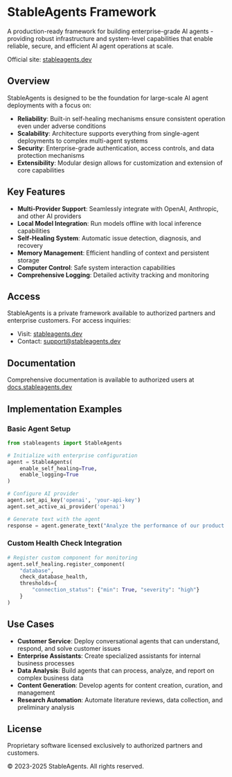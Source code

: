 # StableAgents Framework

A production-ready framework for building enterprise-grade AI agents - providing robust infrastructure and system-level capabilities that enable reliable, secure, and efficient AI agent operations at scale.

Official site: [stableagents.dev](https://stableagents.dev)

## Overview

StableAgents is designed to be the foundation for large-scale AI agent deployments with a focus on:

- **Reliability**: Built-in self-healing mechanisms ensure consistent operation even under adverse conditions
- **Scalability**: Architecture supports everything from single-agent deployments to complex multi-agent systems
- **Security**: Enterprise-grade authentication, access controls, and data protection mechanisms
- **Extensibility**: Modular design allows for customization and extension of core capabilities

## Key Features

- **Multi-Provider Support**: Seamlessly integrate with OpenAI, Anthropic, and other AI providers
- **Local Model Integration**: Run models offline with local inference capabilities
- **Self-Healing System**: Automatic issue detection, diagnosis, and recovery
- **Memory Management**: Efficient handling of context and persistent storage
- **Computer Control**: Safe system interaction capabilities
- **Comprehensive Logging**: Detailed activity tracking and monitoring

## Access

StableAgents is a private framework available to authorized partners and enterprise customers. For access inquiries:

- Visit: [stableagents.dev](https://stableagents.dev)
- Contact: support@stableagents.dev

## Documentation

Comprehensive documentation is available to authorized users at [docs.stableagents.dev](https://docs.stableagents.dev)

## Implementation Examples

### Basic Agent Setup

```python
from stableagents import StableAgents

# Initialize with enterprise configuration
agent = StableAgents(
    enable_self_healing=True,
    enable_logging=True
)

# Configure AI provider
agent.set_api_key('openai', 'your-api-key')
agent.set_active_ai_provider('openai')

# Generate text with the agent
response = agent.generate_text("Analyze the performance of our product in Q1")
```

### Custom Health Check Integration

```python
# Register custom component for monitoring
agent.self_healing.register_component(
    "database",
    check_database_health,
    thresholds={
        "connection_status": {"min": True, "severity": "high"}
    }
)
```

## Use Cases

- **Customer Service**: Deploy conversational agents that can understand, respond, and solve customer issues
- **Enterprise Assistants**: Create specialized assistants for internal business processes
- **Data Analysis**: Build agents that can process, analyze, and report on complex business data
- **Content Generation**: Develop agents for content creation, curation, and management
- **Research Automation**: Automate literature reviews, data collection, and preliminary analysis

## License

Proprietary software licensed exclusively to authorized partners and customers.

© 2023-2025 StableAgents. All rights reserved.
